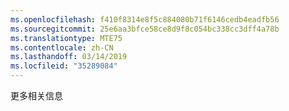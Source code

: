 ```yaml
---
ms.openlocfilehash: f410f8314e8f5c884080b71f6146cedb4eadfb56
ms.sourcegitcommit: 25e6aa3bfce58ce8d9f8c054bc338cc3dff4a78b
ms.translationtype: MTE75
ms.contentlocale: zh-CN
ms.lasthandoff: 03/14/2019
ms.locfileid: "35289084"
---
```

更多相关信息